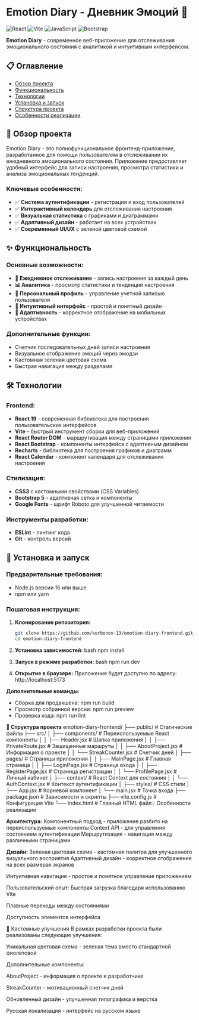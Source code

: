 # Emotion Diary - Дневник Эмоций 📖

![React](https://img.shields.io/badge/React-19.0.0-blue)
![Vite](https://img.shields.io/badge/Vite-6.3.1-purple)
![JavaScript](https://img.shields.io/badge/JavaScript-ES6+-yellow)
![Bootstrap](https://img.shields.io/badge/Bootstrap-5.3.5-green)

**Emotion Diary** - современное веб-приложение для отслеживания эмоционального состояния с аналитикой и интуитивным интерфейсом.

## 📋 Оглавление

- [Обзор проекта](#обзор-проекта)
- [Функциональность](#функциональность)
- [Технологии](#технологии)
- [Установка и запуск](#установка-и-запуск)
- [Структура проекта](#структура-проекта)
- [Особенности реализации](#особенности-реализации)

## 🎯 Обзор проекта

Emotion Diary - это полнофункциональное фронтенд-приложение, разработанное для помощи пользователям в отслеживании их ежедневного эмоционального состояния. Приложение предоставляет удобный интерфейс для записи настроения, просмотра статистики и анализа эмоциональных тенденций.

### Ключевые особенности:
- ✅ **Система аутентификации** - регистрация и вход пользователей
- ✅ **Интерактивный календарь** для отслеживания настроения
- ✅ **Визуальная статистика** с графиками и диаграммами
- ✅ **Адаптивный дизайн** - работает на всех устройствах
- ✅ **Современный UI/UX** с зеленой цветовой схемой

## ✨ Функциональность

### Основные возможности:
- **📅 Ежедневное отслеживание** - запись настроения за каждый день
- **📊 Аналитика** - просмотр статистики и тенденций настроения
- **👤 Персональный профиль** - управление учетной записью пользователя
- **🎨 Интуитивный интерфейс** - простой и понятный дизайн
- **📱 Адаптивность** - корректное отображение на мобильных устройствах

### Дополнительные функции:
- Счетчик последовательных дней записи настроения
- Визуальное отображение эмоций через эмодзи
- Кастомная зеленая цветовая схема
- Быстрая навигация между разделами

## 🛠 Технологии

### Frontend:
- **React 19** - современная библиотека для построения пользовательских интерфейсов
- **Vite** - быстрый инструмент сборки для веб-приложений
- **React Router DOM** - маршрутизация между страницами приложения
- **React Bootstrap** - компоненты интерфейса с адаптивным дизайном
- **Recharts** - библиотека для построения графиков и диаграмм
- **React Calendar** - компонент календаря для отслеживания настроения

### Стилизация:
- **CSS3** с кастомными свойствами (CSS Variables)
- **Bootstrap 5** - адаптивная сетка и компоненты
- **Google Fonts** - шрифт Roboto для улучшенной читаемости

### Инструменты разработки:
- **ESLint** - линтинг кода
- **Git** - контроль версий

## 🚀 Установка и запуск

### Предварительные требования:
- Node.js версии 16 или выше
- npm или yarn

### Пошаговая инструкция:

1. **Клонирование репозитория:**
   ```bash
   git clone https://github.com/kurbonov-13/emotion-diary-frontend.git
   cd emotion-diary-frontend

2. **Установка зависимостей:**
   bash
   npm install

3. **Запуск в режиме разработки:**
   bash
   npm run dev

4. **Открытие в браузере:**
   Приложение будет доступно по адресу: http://localhost:5173

**Дополнительные команды:**
-   Сборка для продакшена: npm run build
-   Просмотр собранной версии: npm run preview
-   Проверка кода: npm run lint

**📁 Структура проекта**
emotion-diary-frontend/
├── public/                 # Статические файлы
├── src/
│   ├── components/         # Переиспользуемые React компоненты
│   │   ├── Header.jsx     # Шапка приложения
│   │   ├── PrivateRoute.jsx # Защищенные маршруты
│   │   ├── AboutProject.jsx # Информация о проекте
│   │   └── StreakCounter.jsx # Счетчик дней
│   ├── pages/             # Страницы приложения
│   │   ├── MainPage.jsx   # Главная страница
│   │   ├── LoginPage.jsx  # Страница входа
│   │   ├── RegisterPage.jsx # Страница регистрации
│   │   └── ProfilePage.jsx # Личный кабинет
│   ├── context/           # React Context для состояния
│   │   └── AuthContext.jsx # Контекст аутентификации
│   ├── styles/            # CSS стили
│   ├── App.jsx            # Корневой компонент
│   └── main.jsx           # Точка входа
├── package.json           # Зависимости и скрипты
├── vite.config.js         # Конфигурация Vite
└── index.html             # Главный HTML файл💡 Особенности реализации

**Архитектура:**
   Компонентный подход - приложение разбито на переиспользуемые компоненты
   Context API - для управления состоянием аутентификации
   Маршрутизация - навигация между различными страницами

**Дизайн:**
   Зеленая цветовая схема - кастомная палитра для улучшенного визуального восприятия
   Адаптивный дизайн - корректное отображение на всех размерах экранов

   Интуитивная навигация - простое и понятное управление приложением

Пользовательский опыт:
Быстрая загрузка благодаря использованию Vite

Плавные переходы между состояниями

Доступность элементов интерфейса

🎨 Кастомные улучшения
В рамках разработки проекта были реализованы следующие улучшения:

Уникальная цветовая схема - зеленая тема вместо стандартной фиолетовой

Дополнительные компоненты:

AboutProject - информация о проекте и разработчике

StreakCounter - мотивационный счетчик дней

Обновленный дизайн - улучшенная типографика и верстка

Русская локализация - интерфейс на русском языке
